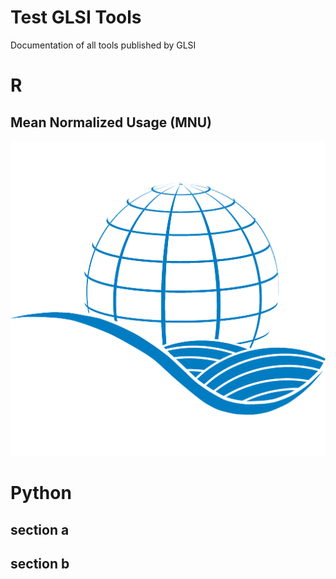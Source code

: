 # Test GLSI Tools

Documentation of all tools published by GLSI

# R

## Mean Normalized Usage (MNU)

[![Mean Normalzed Usage Documentation](images\GLSI_Logo_blue.png)](https://meannormalizedusage.readthedocs.io/en/latest/index.html#)


# Python


## section a

## section b

